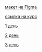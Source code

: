 [макет на Figma](https://www.figma.com/file/KAQM3HKZzPmsbkaTt20u0p/Logitech_MX-Master-3-(Copy)-(Copy)-(Copy)?node-id=0%3A1)

[ссылка на курс](https://geekbrains.ru/lessons/119094)

[1 день](https://www.youtube.com/watch?v=2aBYLyMif4I&t=7186s&ab_channel=GeekBrains)

[2 день](https://www.youtube.com/watch?v=iUwO2y7COzc&ab_channel=GeekBrains)

[3 день](https://www.youtube.com/watch?v=98tsqdGYWKk&feature=youtu.be&ab_channel=GeekBrains)